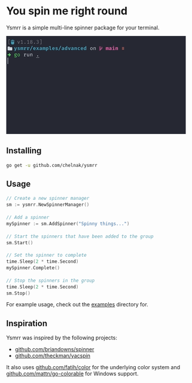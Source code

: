 # You spin me right round

Ysmrr is a simple multi-line spinner package for your terminal.

!["ysmrr - examples/advanced/main.go"](advanced-example.gif)

## Installing

```bash
go get -u github.com/chelnak/ysmrr
```

## Usage

``` go
// Create a new spinner manager
sm := ysmrr.NewSpinnerManager()

// Add a spinner
mySpinner := sm.AddSpinner("Spinny things...")

// Start the spinners that have been added to the group
sm.Start()

// Set the spinner to complete
time.Sleep(2 * time.Second)
mySpinner.Complete()

// Stop the spinners in the group
time.Sleep(2 * time.Second)
sm.Stop()
```

For example usage, check out the [examples](examples) directory for.

## Inspiration

Ysmrr was inspired by the following projects:

* [github.com/briandowns/spinner](https://github.com/briandowns/spinner)
* [github.com/theckman/yacspin](https://github.com/theckman/yacspin)

It also uses [github.com/fatih/color](https://github.com/fatih/color) for the underlying color system
and [github.com/mattn/go-colorable](https://github.com/mattn/go-colorable) for Windows support.


